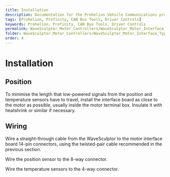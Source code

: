 ```yaml
---
title: Installation
description: Documentation for the Prohelion Vehicle Communications protocol
tags: [Prohelion, Profinity, CAN Bus Tools, Driver Controls]
keywords: Prohelion, Profinity, CAN Bus Tools, Driver Controls
permalink: WaveSculptor_Motor_Controllers/WaveSculptor_Motor_Interface_Type_7/Installation.html
folder: WaveSculptor_Motor_Controllers/WaveSculptor_Motor_Interface_Type_7
order: 4
---
```


# Installation

## Position

To minimise the length that low-powered signals from the position and temperature sensors have to travel, install the interface board as close to the motor as possible, usually inside the motor terminal box.  Insulate it with heatshrink or similar if necessary.

## Wiring

Wire a straight-through cable from the WaveSculptor to the motor interface board 14-pin connectors, using the twisted-pair cable recommended in the previous section.

Wire the position sensor to the 8-way connector.

Wire the temperature sensors to the 4-way connector.


